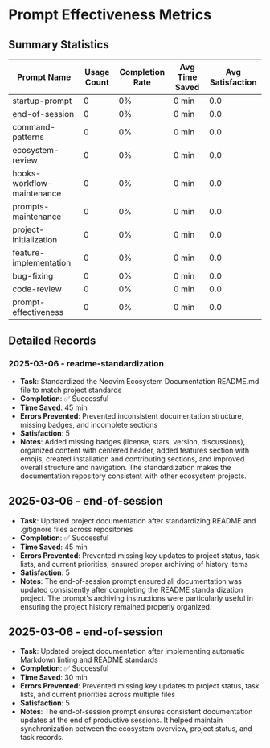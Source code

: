 
# Prompt Effectiveness Metrics

## Summary Statistics

| Prompt Name | Usage Count | Completion Rate | Avg Time Saved | Avg Satisfaction |
|-------------|-------------|----------------|----------------|------------------|
| startup-prompt | 0 | 0% | 0 min | 0.0 |
| end-of-session | 0 | 0% | 0 min | 0.0 |
| command-patterns | 0 | 0% | 0 min | 0.0 |
| ecosystem-review | 0 | 0% | 0 min | 0.0 |
| hooks-workflow-maintenance | 0 | 0% | 0 min | 0.0 |
| prompts-maintenance | 0 | 0% | 0 min | 0.0 |
| project-initialization | 0 | 0% | 0 min | 0.0 |
| feature-implementation | 0 | 0% | 0 min | 0.0 |
| bug-fixing | 0 | 0% | 0 min | 0.0 |
| code-review | 0 | 0% | 0 min | 0.0 |
| prompt-effectiveness | 0 | 0% | 0 min | 0.0 |

## Detailed Records

### 2025-03-06 - readme-standardization

- **Task**: Standardized the Neovim Ecosystem Documentation README.md file to match project standards
- **Completion**: ✅ Successful
- **Time Saved**: 45 min
- **Errors Prevented**: Prevented inconsistent documentation structure, missing badges, and incomplete sections
- **Satisfaction**: 5
- **Notes**: Added missing badges (license, stars, version, discussions), organized content with centered header, added features section with emojis, created installation and contributing sections, and improved overall structure and navigation. The standardization makes the documentation repository consistent with other ecosystem projects.

## 2025-03-06 - end-of-session

- **Task**: Updated project documentation after standardizing README and .gitignore files across repositories
- **Completion**: ✅ Successful
- **Time Saved**: 45 min
- **Errors Prevented**: Prevented missing key updates to project status, task lists, and current priorities; ensured proper archiving of history items
- **Satisfaction**: 5
- **Notes**: The end-of-session prompt ensured all documentation was updated consistently after completing the README standardization project. The prompt's archiving instructions were particularly useful in ensuring the project history remained properly organized.

## 2025-03-06 - end-of-session

- **Task**: Updated project documentation after implementing automatic Markdown linting and README standards
- **Completion**: ✅ Successful
- **Time Saved**: 30 min
- **Errors Prevented**: Prevented missing key updates to project status, task lists, and current priorities across multiple files
- **Satisfaction**: 5
- **Notes**: The end-of-session prompt ensures consistent documentation updates at the end of productive sessions. It helped maintain synchronization between the ecosystem overview, project status, and task records.
